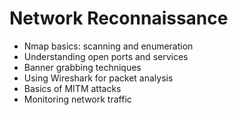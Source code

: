 # Network Reconnaissance

- Nmap basics: scanning and enumeration  
- Understanding open ports and services  
- Banner grabbing techniques  
- Using Wireshark for packet analysis  
- Basics of MITM attacks  
- Monitoring network traffic
